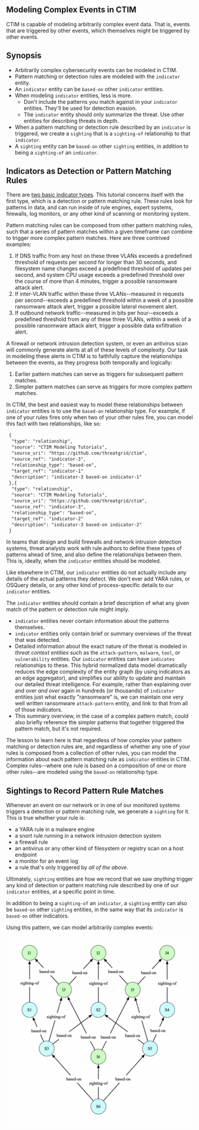 ## Modeling Complex Events in CTIM

CTIM is capable of modeling arbitrarily complex event data. That is, events that are triggered by other events, which themselves might be triggered by other events.

## Synopsis

- Arbitrarily complex cybersecurity events can be modeled in CTIM.
- Pattern matching or detection rules are modeled with the `indicator` entity.
- An `indicator` entity can be `based-on` other `indicator` entities.
- When modeling `indicator` entities, less is more.
  - Don't include the patterns you match against in your `indicator` entities. They'll be used for detection evasion.
  - The `indicator` entity should only summarize the threat. Use other entities for describing threats in depth.
- When a pattern matching or detection rule described by an `indicator` is triggered, we create a `sighting` that is a `sighting-of` relationship to that `indicator`.
- A `sighting` entity can be `based-on` other `sighting` entities, in addition to being a `sighting-of` an `indicator`.

## Indicators as Detection or Pattern Matching Rules

There are [two basic indicator types](https://github.com/threatgrid/ctim/blob/master/doc/tutorials/modeling-threat-intel-ctim.md#132-types-of-indicators). This tutorial concerns itself with the first type, which is a detection or pattern matching rule. These rules look for patterns in data, and can run inside of rule engines, expert systems, firewalls, log monitors, or any other kind of scanning or monitoring system.

Pattern matching rules can be composed from other pattern matching rules, such that a series of pattern matches within a given timeframe can combine to trigger more complex pattern matches. Here are three contrived examples:

1. If DNS traffic from any host on these three VLANs exceeds a predefined threshold of requests per second for longer than 30 seconds, and filesystem name changes exceed a predefined threshold of updates per second, and system CPU usage exceeds a predefined threshold over the course of more than 4 minutes, trigger a possible ransomware attack alert.
2. If inter-VLAN traffic within these three VLANs--measured in requests per second--exceeds a predefined threshold within a week of a possible ransomware attack alert, trigger a possible lateral movement alert.
3. If outbound network traffic--measured in bits per hour--exceeds a predefined threshold from any of these three VLANs, within a week of a possible ransomware attack alert, trigger a possible data exfiltration alert.

A firewall or network intrusion detection system, or even an antivirus scan will commonly generate alerts at all of these levels of complexity. Our task in modeling these alerts in CTIM is to faithfully capture the relationships between the events, as they progress both temporally and logically:
  1. Earlier pattern matches can serve as triggers for subsequent pattern matches.
  2. Simpler pattern matches can serve as triggers for more complex pattern matches.

In CTIM, the best and easiest way to model these relationships between `indicator` entities is to use the `based-on` relationship type. For example, if one of your rules fires only when two of your other rules fire, you can model this fact with two relationships, like so:

```
 {
  "type": "relationship",
  "source": "CTIM Modeling Tutorials",
  "source_uri": "https://github.com/threatgrid/ctim",
  "source_ref": "indicator-3",
  "relationship_type": "based-on",
  "target_ref": "indicator-1"
  "description": "indicator-3 based-on indicator-1"
 },{
  "type": "relationship",
  "source": "CTIM Modeling Tutorials",
  "source_uri": "https://github.com/threatgrid/ctim",
  "source_ref": "indicator-3",
  "relationship_type": "based-on",
  "target_ref": "indicator-2"
  "description": "indicator-3 based-on indicator-2"
 }
```

In teams that design and build firewalls and network intrusion detection systems, threat analysts work with rule authors to define these types of patterns ahead of time, and also define the relationships between them. This is, ideally, when the `indicator` entities should be modeled.

Like elsewhere in CTIM, our `indicator` entities do not actually include any details of the actual patterns they detect. We don't ever add YARA rules, or OSQuery details, or any other kind of process-specific details to our `indicator` entities.

The `indicator` entities should contain a brief description of what any given match of the pattern or detection rule might imply.
- `indicator` entities never contain information about the patterns themselves.
- `indicator` entities only contain brief or summary overviews of the threat that was detected.
- Detailed information about the exact nature of the threat is modeled in *threat context entities* such as the `attack-pattern`, `malware`, `tool`, or `vulnerability` entities. Our `indicator` entities can have `indicates` relationships to these. This hybrid normalized data model dramatically reduces the edge complexity of the entity graph (by using indicators as an edge aggregator), and simplifies our ability to update and maintain our detailed threat intelligence. For example, rather than explaining over and over *and over* again in hundreds (or thousands) of `indicator` entities just what exactly "ransomware" is, we can maintain one very well written ransomware `attack-pattern` entity, and link to that from all of those indicators.
- This summary overview, in the case of a complex pattern match, could also briefly reference the simpler patterns that together triggered the pattern match, but it's not required.

The lesson to learn here is that regardless of how complex your pattern matching or detection rules are, and regardless of whether any one of your rules is composed from a collection of other rules, you can model the information about each pattern matching rule as `indicator` entities in CTIM. Complex rules--where one rule is based on a composition of one or more other rules--are modeled using the `based-on` relationship type.

## Sightings to Record Pattern Rule Matches

Whenever an event on our network or in one of our monitored systems triggers a detection or pattern matching rule, we generate a `sighting` for it. This is true whether your rule is:
 - a YARA rule in a malware engine
 - a snort rule running in a network intrusion detection system
 - a firewall rule
 - an antivirus or any other kind of filesystem or registry scan on a host endpoint
 - a monitor for an event log
 - a rule that's only triggered by *all of the above*.

Ultimately, `sighting` entities are how we record that we saw *anything* trigger any kind of detection or pattern matching rule described by one of our `indicator` entities, at a specific point in time.

In addition to being a `sighting-of` an `indicator`, a `sighting` entity can also be `based-on` other `sighting` entities, in the same way that its `indicator` is `based-on` other indicators.

Using this pattern, we can model arbitrarily complex events:

![Illustration of a complex event in CTIM](https://github.com/threatgrid/ctim/blob/master/doc/img/ctim-complex-events.png)
